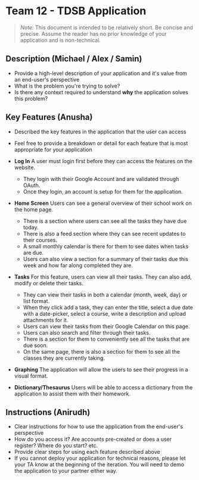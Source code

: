 # Team 12 - TDSB Application

> _Note:_ This document is intended to be relatively short. Be concise and precise. Assume the reader has no prior knowledge of your application and is non-technical. 

## Description  (Michael / Alex / Samin)
 * Provide a high-level description of your application and it's value from an end-user's perspective
 * What is the problem you're trying to solve?
 * Is there any context required to understand **why** the application solves this problem?

## Key Features (Anusha)
 * Described the key features in the application that the user can access
 * Feel free to provide a breakdown or detail for each feature that is most appropriate for your application
 
 * **Log In**
A user must login first before they can access the features on the website.
    * They login with their Google Account and are validated through OAuth.
    * Once they login, an account is setup for them for the application.
    
 * **Home Screen**
 Users can see a general overview of their school work on the home page. 
    * There is a section where users can see all the tasks they have due today.
    * There is also a feed section where they can see recent updates to their courses.
    * A small  monthly calendar is there for them to see dates when tasks are due.
    * Users can also view a section for a summary of their tasks due this week and how far along completed they are.
    
 * **Tasks**
 For this feature, users can view all their tasks. They can also add, modify or delete their tasks.
     * They can view their tasks in both a calendar (month, week, day) or list format.
     * When they click add a task, they can enter the title, select a due date with a date-picker, select a course, write a description and upload attachments for it.
     * Users can view their tasks from their Google Calendar on this page.
     * Users can also search and filter through their tasks.
     * There is a section for them to conveniently see all the tasks that are due soon.
     * On the same page, there is also a section for them to see all the classes they are currently taking.
     
 * **Graphing**
 The application will allow the users to see their progress in a visual format. 
 * **Dictionary/Thesaurus**
 Users will be able to access a dictionary from the application to assist them with their homework. 

## Instructions (Anirudh)
 * Clear instructions for how to use the application from the end-user's perspective
 * How do you access it? Are accounts pre-created or does a user register? Where do you start? etc. 
 * Provide clear steps for using each feature described above
 * If you cannot deploy your application for technical reasons, please let your TA know at the beginning of the iteration. You will need to demo the application to your partner either way.
